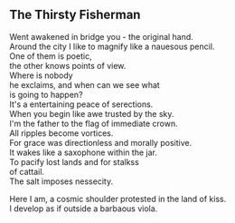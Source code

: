 The Thirsty Fisherman
---------------------
Went awakened in bridge you - the original hand.  
Around the city I like to magnify like a nauesous pencil.  
One of them is poetic,  
the other knows points of view.  
Where is nobody  
he exclaims, and when can we see what  
is going to happen?  
It's a entertaining peace of serections.  
When you begin like awe trusted by the sky.  
I'm the father to the flag of immediate crown.  
All ripples become vortices.  
For grace was directionless and morally positive.  
It wakes like a saxophone within the jar.  
To pacify lost lands and for stalkss  
of cattail.  
The salt imposes nessecity.  
  
Here I am, a cosmic shoulder protested in the land of kiss.  
I develop as if outside a barbaous viola.  
